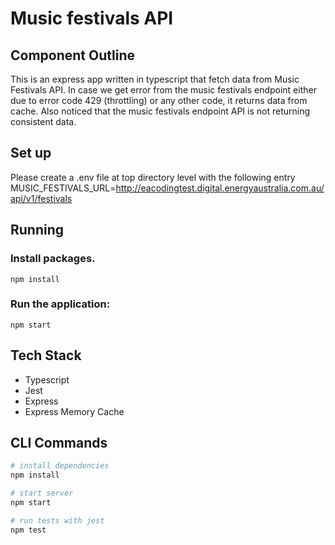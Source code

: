 # Music festivals API

## Component Outline
This is an express app written in typescript that fetch data from Music Festivals API. In case we get error from the music festivals endpoint
either due to error code 429 (throttling) or any other code, it returns data from cache. Also noticed that the music festivals endpoint API is not returning consistent data.

## Set up
Please create a .env file at top directory level with the following entry
MUSIC_FESTIVALS_URL=http://eacodingtest.digital.energyaustralia.com.au/api/v1/festivals

## Running

### Install packages.

`npm install`

### Run the application:

`npm start`

## Tech Stack

- Typescript
- Jest
- Express
- Express Memory Cache

## CLI Commands

``` bash
# install dependencies
npm install

# start server
npm start

# run tests with jest
npm test
```
